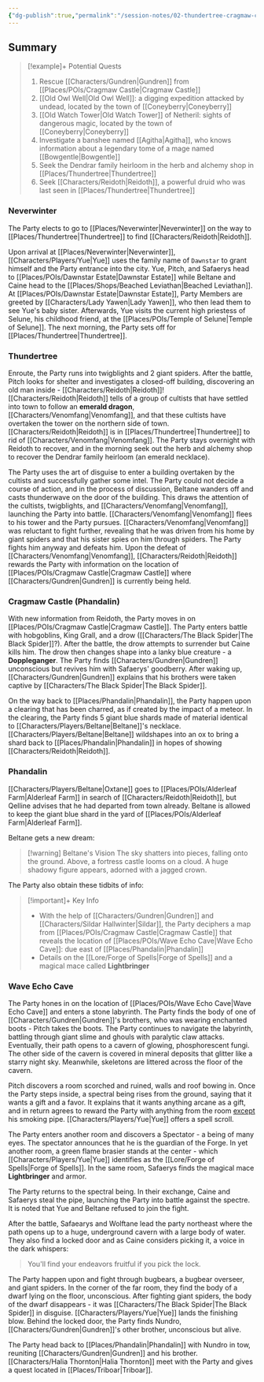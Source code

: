 ```yaml
---
{"dg-publish":true,"permalink":"/session-notes/02-thundertree-cragmaw-castle-and-the-forge-of-spells/"}
---
```


## Summary

>[!example]+ Potential Quests
> 1. Rescue [[Characters/Gundren\|Gundren]] from [[Places/POIs/Cragmaw Castle\|Cragmaw Castle]]
> 2. [[Old Owl Well\|Old Owl Well]]: a digging expedition attacked by undead, located by the town of [[Coneyberry\|Coneyberry]]
> 3. [[Old Watch Tower\|Old Watch Tower]] of Netheril: sights of dangerous magic, located by the town of [[Coneyberry\|Coneyberry]]
> 4. Investigate a banshee named [[Agitha\|Agitha]], who knows information about a legendary tome of a mage named [[Bowgentle\|Bowgentle]]
> 5. Seek the Dendrar family heirloom in the herb and alchemy shop in [[Places/Thundertree\|Thundertree]]
> 6. Seek [[Characters/Reidoth\|Reidoth]], a powerful druid who was last seen in [[Places/Thundertree\|Thundertree]]

### Neverwinter
The Party elects to go to [[Places/Neverwinter\|Neverwinter]] on the way to [[Places/Thundertree\|Thundertree]] to find [[Characters/Reidoth\|Reidoth]]. 

Upon arrival at [[Places/Neverwinter\|Neverwinter]], [[Characters/Players/Yue\|Yue]] uses the family name of `Dawnstar` to grant himself and the Party entrance into the city. Yue, Pitch, and Safaerys head to [[Places/POIs/Dawnstar Estate\|Dawnstar Estate]] while Beltane and Caine head to the [[Places/Shops/Beached Leviathan\|Beached Leviathan]]. At [[Places/POIs/Dawnstar Estate\|Dawnstar Estate]], Party Members are greeted by [[Characters/Lady Yawen\|Lady Yawen]], who then lead them to see Yue's baby sister. Afterwards, Yue visits the current high priestess of Selune, his childhood friend, at the [[Places/POIs/Temple of Selune\|Temple of Selune]]. The next morning, the Party sets off for [[Places/Thundertree\|Thundertree]].
### Thundertree
Enroute, the Party runs into twigblights and 2 giant spiders. After the battle, Pitch looks for shelter and investigates a closed-off building, discovering an old man inside - [[Characters/Reidoth\|Reidoth]]! [[Characters/Reidoth\|Reidoth]] tells of a group of cultists that have settled into town to follow an **emerald dragon**, [[Characters/Venomfang\|Venomfang]], and that these cultists have overtaken the tower on the northern side of town. [[Characters/Reidoth\|Reidoth]] is in [[Places/Thundertree\|Thundertree]] to rid of [[Characters/Venomfang\|Venomfang]]. The Party stays overnight with Reidoth to recover, and in the morning seek out the herb and alchemy shop to recover the Dendrar family heirloom (an emerald necklace).

The Party uses the art of disguise to enter a building overtaken by the cultists and successfully gather some intel. The Party could not decide a course of action, and in the process of discussion, Beltane wanders off and casts thunderwave on the door of the building. This draws the attention of the cultists, twigblights, and [[Characters/Venomfang\|Venomfang]], launching the Party into battle. [[Characters/Venomfang\|Venomfang]] flees to his tower and the Party pursues. [[Characters/Venomfang\|Venomfang]] was reluctant to fight further, revealing that he was driven from his home by giant spiders and that his sister spies on him through spiders. The Party fights him anyway and defeats him. Upon the defeat of [[Characters/Venomfang\|Venomfang]], [[Characters/Reidoth\|Reidoth]] rewards the Party with information on the location of [[Places/POIs/Cragmaw Castle\|Cragmaw Castle]] where [[Characters/Gundren\|Gundren]] is currently being held. 

### Cragmaw Castle (Phandalin)
With new information from Reidoth, the Party moves in on [[Places/POIs/Cragmaw Castle\|Cragmaw Castle]]. The Party enters battle with hobgoblins, King Grall, and a drow ([[Characters/The Black Spider\|The Black Spider]]?). After the battle, the drow attempts to surrender but Caine kills him. The drow then changes shape into a lanky blue creature - a **Doppleganger**. The Party finds [[Characters/Gundren\|Gundren]] unconscious but revives him with Safaerys' goodberry. After waking up, [[Characters/Gundren\|Gundren]] explains that his brothers were taken captive by [[Characters/The Black Spider\|The Black Spider]]. 

On the way back to [[Places/Phandalin\|Phandalin]], the Party happen upon a clearing that has been charred, as if created by the impact of a meteor. In the clearing, the Party finds 5 giant blue shards made of material identical to [[Characters/Players/Beltane\|Beltane]]'s necklace. [[Characters/Players/Beltane\|Beltane]] wildshapes into an ox to bring a shard back to [[Places/Phandalin\|Phandalin]] in hopes of showing [[Characters/Reidoth\|Reidoth]]. 

### Phandalin
[[Characters/Players/Beltane\|Oxtane]] goes to [[Places/POIs/Alderleaf Farm\|Alderleaf Farm]] in search of [[Characters/Reidoth\|Reidoth]], but Qelline advises that he had departed from town already. Beltane is allowed to keep the giant blue shard in the yard of [[Places/POIs/Alderleaf Farm\|Alderleaf Farm]]. 

Beltane gets a new dream:
> [!warning] Beltane's Vision
>The sky shatters into pieces, falling onto the ground. Above, a fortress castle looms on a cloud. A huge shadowy figure appears, adorned with a jagged crown.

The Party also obtain these tidbits of info:
> [!important]+ Key Info
> - With the help of [[Characters/Gundren\|Gundren]] and [[Characters/Sildar Hallwinter\|Sildar]], the Party deciphers a map from [[Places/POIs/Cragmaw Castle\|Cragmaw Castle]] that reveals the  location of [[Places/POIs/Wave Echo Cave\|Wave Echo Cave]]: due east of [[Places/Phandalin\|Phandalin]]
> - Details on the [[Lore/Forge of Spells\|Forge of Spells]] and a magical mace called **Lightbringer**

### Wave Echo Cave
The Party hones in on the location of [[Places/POIs/Wave Echo Cave\|Wave Echo Cave]] and enters a stone labyrinth. The Party finds the body of one of [[Characters/Gundren\|Gundren]]'s brothers, who was wearing enchanted boots - Pitch takes the boots. The Party continues to navigate the labyrinth, battling through giant slime and ghouls with  paralytic claw attacks. Eventually, their path opens to a cavern of glowing, phosphorescent fungi. The other side of the cavern is covered in mineral deposits that glitter like a starry night sky. Meanwhile, skeletons are littered across the floor of the cavern.

Pitch discovers a room scorched and ruined, walls and roof bowing in. Once the Party steps inside, a spectral being rises from the ground, saying that it wants a gift and a favor. It explains that it wants anything arcane as a gift, and in return agrees to reward the Party with anything from the room <u>except</u> his smoking pipe. [[Characters/Players/Yue\|Yue]] offers a spell scroll.

The Party enters another room and discovers a Spectator - a being of many eyes. The spectator announces that he is the guardian of the Forge. In yet another room, a green flame brasier stands at the center - which [[Characters/Players/Yue\|Yue]] identifies as the [[Lore/Forge of Spells\|Forge of Spells]]. In the same room, Safaerys finds the magical mace **Lightbringer** and armor. 

The Party returns to the spectral being. In their exchange, Caine and Safaerys steal the pipe, launching the Party into battle against the spectre. It is noted that Yue and Beltane refused to join the fight. 

After the battle, Safaearys and Wolftane lead the party northeast where the path opens up to a huge, underground cavern with a large body of water. They also find a locked door and as Caine considers picking it, a voice in the dark whispers:
> You'll find your endeavors fruitful if you pick the lock. 

The Party happen upon and fight through bugbears, a bugbear overseer, and giant spiders. In the corner of the far room, they find the body of a dwarf lying on the floor, unconscious. After fighting giant spiders, the body of the dwarf disappears - it was [[Characters/The Black Spider\|The Black Spider]] in disguise. [[Characters/Players/Yue\|Yue]] lands the finishing blow. Behind the locked door, the Party finds Nundro, [[Characters/Gundren\|Gundren]]'s other brother, unconscious but alive.

The Party head back to [[Places/Phandalin\|Phandalin]] with Nundro in tow, reuniting [[Characters/Gundren\|Gundren]] and his brother. [[Characters/Halia Thornton\|Halia Thornton]] meet with the Party and gives a quest located in [[Places/Triboar\|Triboar]].
